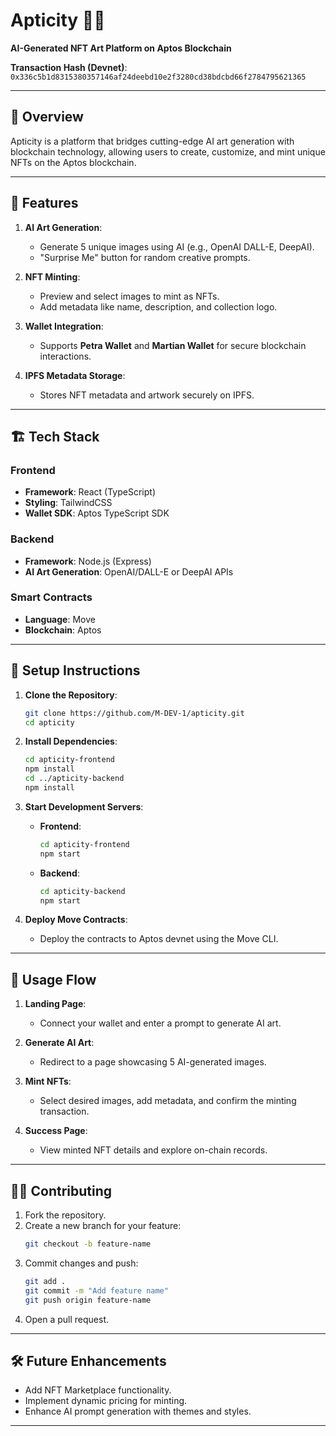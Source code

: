 # Apticity 🎨✨  
**AI-Generated NFT Art Platform on Aptos Blockchain**  

**Transaction Hash (Devnet)**: `0x336c5b1d8315380357146af24deebd10e2f3280cd38bdcbd66f2784795621365`  

---

## 🌟 **Overview**  
Apticity is a platform that bridges cutting-edge AI art generation with blockchain technology, allowing users to create, customize, and mint unique NFTs on the Aptos blockchain.  

---

## 🚀 **Features**  
1. **AI Art Generation**:  
   - Generate 5 unique images using AI (e.g., OpenAI DALL-E, DeepAI).  
   - "Surprise Me" button for random creative prompts.  

2. **NFT Minting**:  
   - Preview and select images to mint as NFTs.  
   - Add metadata like name, description, and collection logo.  

3. **Wallet Integration**:  
   - Supports **Petra Wallet** and **Martian Wallet** for secure blockchain interactions.  

4. **IPFS Metadata Storage**:  
   - Stores NFT metadata and artwork securely on IPFS.  

---

## 🏗️ **Tech Stack**  

### **Frontend**  
- **Framework**: React (TypeScript)  
- **Styling**: TailwindCSS  
- **Wallet SDK**: Aptos TypeScript SDK  

### **Backend**  
- **Framework**: Node.js (Express)  
- **AI Art Generation**: OpenAI/DALL-E or DeepAI APIs

### **Smart Contracts**  
- **Language**: Move  
- **Blockchain**: Aptos  

---

## 🔧 **Setup Instructions**  

1. **Clone the Repository**:  
   ```bash  
   git clone https://github.com/M-DEV-1/apticity.git  
   cd apticity  
   ```  

2. **Install Dependencies**:  
   ```bash  
   cd apticity-frontend  
   npm install  
   cd ../apticity-backend  
   npm install  
   ```  

3. **Start Development Servers**:  
   - **Frontend**:  
     ```bash  
     cd apticity-frontend  
     npm start  
     ```  
   - **Backend**:  
     ```bash  
     cd apticity-backend  
     npm start  
     ```  

4. **Deploy Move Contracts**:  
   - Deploy the contracts to Aptos devnet using the Move CLI.  

---

## 📜 **Usage Flow**  

1. **Landing Page**:  
   - Connect your wallet and enter a prompt to generate AI art.  

2. **Generate AI Art**:  
   - Redirect to a page showcasing 5 AI-generated images.  

3. **Mint NFTs**:  
   - Select desired images, add metadata, and confirm the minting transaction.  

4. **Success Page**:  
   - View minted NFT details and explore on-chain records.  

---

## 🧑‍💻 **Contributing**  
1. Fork the repository.  
2. Create a new branch for your feature:  
   ```bash  
   git checkout -b feature-name  
   ```  
3. Commit changes and push:  
   ```bash  
   git add .  
   git commit -m "Add feature name"  
   git push origin feature-name  
   ```  
4. Open a pull request.  

---

## 🛠️ **Future Enhancements**  
- Add NFT Marketplace functionality.  
- Implement dynamic pricing for minting.  
- Enhance AI prompt generation with themes and styles.  

---